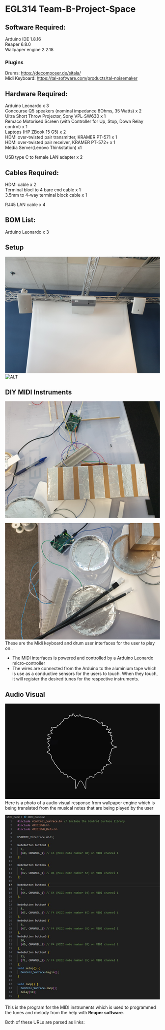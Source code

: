 # EGL314 Team-B-Project-Space

## Software Required:<br>

Arduino IDE 1.8.16<br>
Reaper 6.8.0<br>
Wallpaper engine 2.2.18 <br>
### **Plugins**
Drums: https://decomposer.de/sitala/ <br>
Midi Keyboard: https://tal-software.com/products/tal-noisemaker<br>


## Hardware Required:<br>
Arduino Leonardo x 3<br>
Concourse Q5 speakers (nominal impedance 8Ohms, 35 Watts) x 2<br>
Ultra Short Throw Projector, Sony VPL-SW630 x 1<br>
Remaco Motorised Screen (with Controller for Up, Stop, Down Relay control) x 1<br>
Laptops (HP ZBook 15 G5) x 2<br>
HDMI over-twisted pair transmitter, KRAMER PT-571 x 1<br>
HDMI over-twisted pair receiver, KRAMER PT-572+ x 1<br>
Media Server(Lenovo Thinkstation) x1<br>

USB type C to female LAN adapter x 2<br>

## Cables Required:<br>
HDMI cable x 2<br>
Terminal blocl to 4 bare end cable x 1<br>
3.5mm to 4-way terminal block cable x 1<br>

RJ45 LAN cable x 4<br>

## BOM List:<br>
Arduino Leonardo x 3

## Setup 
![ALT](images/setup.jpg)
![ALT](images/server.jpg)

## DIY MIDI Instruments
![ALT](images/MIDI_Keyboard.jpg)

![ALT](images/Drum.jpg)
These are the Midi keyboard and drum user interfaces for the user to play on .
* The MIDI interfaces is powered and controlled by a Arduino Leonardo micro-controller 
* The wires are connected from the Arduino to the aluminium tape which is use as a conductive sensors for the users to touch. When they touch, it will register the desired tunes for the respective instruments.
## Audio Visual
![ALT](images/AudioVisual.jpg)
Here is a photo of a audio visual response from wallpaper engine which is being translated from the musical notes that are being played by the user


![Alt](images/MIDIcode.jpg)

This is the program for the MIDI instruments which is used to programmed the tunes and melody from the help with **Reaper software**.



Both of these URLs are parsed as links:


